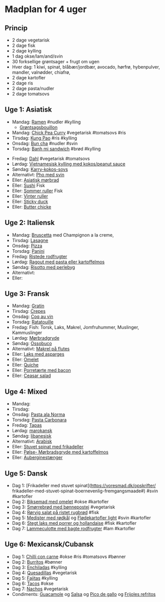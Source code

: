 # Madplan for 4 uger
## Princip
- 2 dage vegetarisk
- 2 dage fisk
- 2 dage kylling
- 1 dag okse/lam/and/svin
- 30 forksellige grøntsager + frugt om ugen
- Hver dag: 1 kiwi, spinat, blåbær/jordbær, avocado, hørfrø, hybenpulver, mandler, valnødder, chiafrø, 
- 2 dage kartofler
- 2 dage ris
- 2 dage pasta/nudler
- 2 dage tomatsovs

## Uge 1: Asiatisk
- Mandag: [Ramen](https://www.valdemarsro.dk/ramen-med-sproed-kylling/) #nudler #kylling
  - [Grøntsagsbouillon](http://knaehoejkarse.dk/hjemmelavet-groentsagsbouillon/)
- Mandag: [Chick Pea Curry](https://holycowvegan.net/south-indian-chickpea-curry/) #vegetarisk #tomatsovs #ris
- Tirsdag: [Kung Pao](https://www.valdemarsro.dk/kinesisk-kung-pao-med-kylling/) #ris #kylling
- Onsdag: [Bun cha](https://12tomatoes.com/vietnamese-bun-cha/) #nudler #svin
- Torsdag: [Banh mi sandwich](https://www.valdemarsro.dk/banh-mi-kylling/) #brød #kylling
<!-- Fredag: [Kokos-Kyllingesuppe](https://www.valdemarsro.dk/thaisuppe-kylling/) -->
- Fredag: [Dahl](https://www.valdemarsro.dk/dahl-med-linser-og-karry/) #vegetarisk #tomatsovs
- Lørdag: [Vietnamesisk kylling med kokos/peanut sauce](http://www.kvalimad.dk/page/vietnamesisk-peanut-og-kokos-sauce/uuid/c3ba2688-1e20-11e8-9a5e-06944f3d741b)
- Søndag: [Karry-kokos-sovs](http://www.kvalimad.dk/page/vietnamesisk-karry-og-kokos-sovs/uuid/e4bb7ca0-0c10-11e8-9a5e-06944f3d741b)
- Alternativt: [Pho med svin](https://www.valdemarsro.dk/pho-nudelsuppe-med-asiatisk-ribbensteg/)
- Eller: [Asiatisk mørbrad](https://www.valdemarsro.dk/asiatisk-moerbrad/)
- Eller: [Sushi](https://www.valdemarsro.dk/hjemmelavet-sushi/) Fisk
- Eller: [Sommer ruller](http://www.kvalimad.dk/page/vietnamesiske-sommerruller/uuid/1c0b4fde-276c-11e8-9a5e-06944f3d741b) Fisk
- Eller: [Vinter ruller](https://www.valdemarsro.dk/vietnamesiske-foraarsruller-and/)
- Eller: [Sticky duck](https://www.valdemarsro.dk/sproed-and-med-sticky-nudler/)
- Eller: [Butter chicke]()

## Uge 2: Italiensk
- Mandag: [Bruscetta]() med Champignon a la creme,
- Tirsdag: [Lasagne](https://www.jamieoliver.com/recipes/vegetables-recipes/aubergine-lasagne/)
- Onsdag: [Pizza]()
- Torsdag: [Panini]()
- Fredag: [Ristede rodfrugter]()
- Lørdag: [Ragout med pasta eller kartoffelmos]()
- Søndag: [Risotto med perlebyg](https://meyers.dk/opskrifter/kornotto-med-svampe-og-edamamebonner/p/73409/)
- Alternativt: []()
- Eller: []()

## Uge 3: Fransk
- Mandag: [Gratin](https://www.valdemarsro.dk/gratin-dauphinois/)
- Tirsdag: [Crepes](https://www.youtube.com/watch?v=SvyuzrXwTic&ab_channel=FrenchCookingAcademy)
- Onsdag: [Coq au vin]()
- Torsdag: [Ratatouille]()
- Fredag: Fish: Torsk, Laks, Makrel, Jomfruhummer, Muslinger, Kammuslinger
- Lørdag: [Mørbradgryde]()
- Søndag: [Ossobuco]()
- Alternativt: [Makrel på flutes](https://worldfoodtour.co.uk/recipe/smoked-mackerel-pate-with-french-bread-horseradish)
- Eller: [Laks med asparges](https://www.seriouseats.com/mustardy-salmon-in-a-packet-with-asparagus-recipe)
- Eller: [Omelet]()
- Eller: [Quiche](https://www.bbc.co.uk/food/recipes/quichelorraine_71987)
- Eller: [Porretærte med bacon]()
- Eller: [Ceasar salad]()

## Uge 4: Mixed
- Mandag: []()
- Tirsdag: []()
- Onsdag: [Pasta ala Norma]()
- Torsdag: [Pasta Carbonara]()
- Fredag: [Tapas]()
- Lørdag: [marokansk]()
- Søndag: [libanesisk]()
- Alternativt: [Arabisk]()
- Eller: [Stuvet spinat med frikadeller]()
- Eller: [Pølse- Mørbradsgryde med kartoffelmos]()
- Eller: [Auberginestænger](https://mandekogebogen.dk/aubergine-pommes-frites.998.html)

## Uge 5: Dansk
- Dag 1: [Frikadeller med stuvet spinat](https://voresmad.dk/opskrifter/ frikadeller-med-stuvet-spinat-boernevenlig-fremgangsmaade#) #svin #kartofler
- Dag 2: [Biksemad med omelet]() #okse #kartofler
- Dag 3: [Smørrebrød med bønnepostej]() #vegetarisk
- Dag 4: [Rørvig salat på ristet rugbrød]() #fisk
- Dag 5: [Medister med rødkål](https://madenimitliv.dk/2018/09/medister-svoeb-kartoffelbund) og [Flødekartofler light](https://madensverden.dk/floedekartofler-uden-floede/) #svin #kartofler
- Dag 6: [Stegt laks med porrer og hollandaise]() #fisk #kartofler
- Dag 7: [Lammeculotte med bagte rodfrugter]() #lam #kartofler

## Uge 6: Mexicansk/Cubansk
- Dag 1: [Chilli con carne](https://emmamartiny.dk/chili-con-carne/) #okse #ris #tomatsovs #bønner
- Dag 2: [Burritos]() #bønner
- Dag 3: [Enchiladas]() #kylling
- Dag 4: [Quesadillas]() #vegetarisk
- Dag 5: [Fajitas]() #kylling
- Dag 6: [Tacos]() #okse
- Dag 7: [Nachos]() #vegetarisk
- Condiments: [Guacamole]() og [Salsa]() og [Pico de gallo]() og [Frijoles refritos]()


